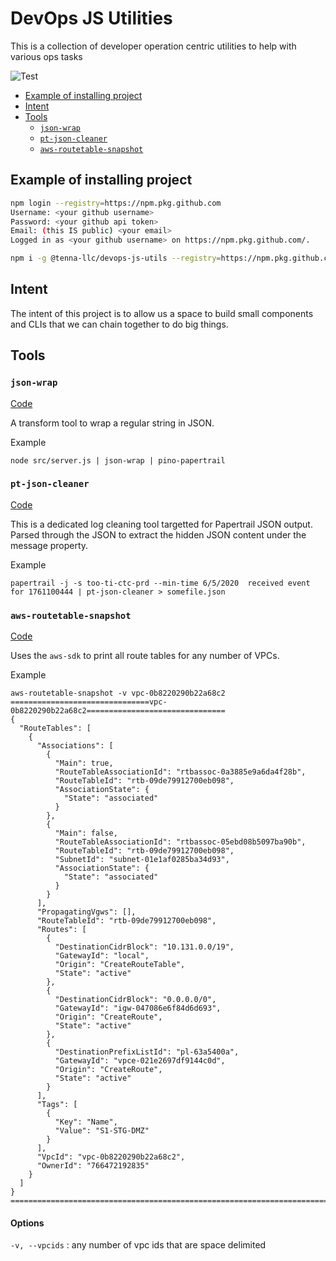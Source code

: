 # DevOps JS Utilities
This is a collection of developer operation centric utilities to help with various ops tasks

![Test](https://github.com/tenna-llc/devops-js-utils/workflows/Test/badge.svg)


<!-- START doctoc generated TOC please keep comment here to allow auto update -->
<!-- DON'T EDIT THIS SECTION, INSTEAD RE-RUN doctoc TO UPDATE -->


- [Example of installing project](#example-of-installing-project)
- [Intent](#intent)
- [Tools](#tools)
  - [`json-wrap`](#json-wrap)
  - [`pt-json-cleaner`](#pt-json-cleaner)
  - [`aws-routetable-snapshot`](#aws-routetable-snapshot)

<!-- END doctoc generated TOC please keep comment here to allow auto update -->

## Example of installing project
```bash
npm login --registry=https://npm.pkg.github.com
Username: <your github username>
Password: <your github api token>
Email: (this IS public) <your email>
Logged in as <your github username> on https://npm.pkg.github.com/.

npm i -g @tenna-llc/devops-js-utils --registry=https://npm.pkg.github.com/tenna-llc
```

## Intent
The intent of this project is to allow us a space to build small components and CLIs that we can chain together to do big things.

## Tools

### `json-wrap`
[Code](src/commands/json-wrap.js)

A transform tool to wrap a regular string in JSON.

Example
```
node src/server.js | json-wrap | pino-papertrail
```

### `pt-json-cleaner`
[Code](src/commands/papertrail-json-cleaner.js)

This is a dedicated log cleaning tool targetted for Papertrail JSON output.  Parsed through the JSON to extract the hidden JSON content under the message property.

Example
```
papertrail -j -s too-ti-ctc-prd --min-time 6/5/2020  received event for 1761100444 | pt-json-cleaner > somefile.json
```

### `aws-routetable-snapshot`
[Code](src/commands/aws-routetable-snapshot.js)

Uses the `aws-sdk` to print all route tables for any number of VPCs.

Example
```
aws-routetable-snapshot -v vpc-0b8220290b22a68c2
===============================vpc-0b8220290b22a68c2===============================
{
  "RouteTables": [
    {
      "Associations": [
        {
          "Main": true,
          "RouteTableAssociationId": "rtbassoc-0a3885e9a6da4f28b",
          "RouteTableId": "rtb-09de79912700eb098",
          "AssociationState": {
            "State": "associated"
          }
        },
        {
          "Main": false,
          "RouteTableAssociationId": "rtbassoc-05ebd08b5097ba90b",
          "RouteTableId": "rtb-09de79912700eb098",
          "SubnetId": "subnet-01e1af0285ba34d93",
          "AssociationState": {
            "State": "associated"
          }
        }
      ],
      "PropagatingVgws": [],
      "RouteTableId": "rtb-09de79912700eb098",
      "Routes": [
        {
          "DestinationCidrBlock": "10.131.0.0/19",
          "GatewayId": "local",
          "Origin": "CreateRouteTable",
          "State": "active"
        },
        {
          "DestinationCidrBlock": "0.0.0.0/0",
          "GatewayId": "igw-047086e6f84d6d693",
          "Origin": "CreateRoute",
          "State": "active"
        },
        {
          "DestinationPrefixListId": "pl-63a5400a",
          "GatewayId": "vpce-021e2697df9144c0d",
          "Origin": "CreateRoute",
          "State": "active"
        }
      ],
      "Tags": [
        {
          "Key": "Name",
          "Value": "S1-STG-DMZ"
        }
      ],
      "VpcId": "vpc-0b8220290b22a68c2",
      "OwnerId": "766472192835"
    }
  ]
}
===================================================================================
```

#### Options

`-v, --vpcids` : any number of vpc ids that are space delimited

